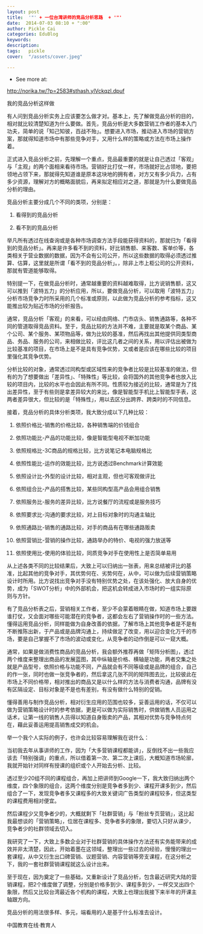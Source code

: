 ```yaml
---
layout: post  
title:  '"' + 一位台湾讲师的竞品分析思路  + '"'
date:  2014-07-03 08:10 + ":00" 
author: Pickle Cai  
categories: EduBlog  
keywords: 
description:   
tags:	pickle   
cover:  "/assets/cover.jpeg"  

---  
```

    
- See more at:

http://norika.tw/?p=2583#sthash.ylVckqzl.dpuf





我的竞品分析这样做



有人问到竞品分析实务上应该要怎么做才对。基本上，先了解做竞品分析的目的，相对就比较清楚知道为什么要做。首先，竞品分析是大多数营销工作者的基本入门功夫，简单的说「知己知彼，百战不殆」。想要进入市场，推动进入市场的营销方案，那就得知道市场中有那些竞争对手，又用什么样的策略或方法在市场上操作着。

 

正式进入竞品分析之前，先理解一个重点，竞品最重要的就是让自己透过「客观」与「主观」的两个面相来看待市场。营销好比打仗一样，市场就好比占领地，要把领地占领下来，那就得先知道谁是原本这块地的拥有者，对方又有多少兵力，占有多少资源，理解对方的概略面貌后，再来拟定相应对之道，那就是为什么要做竞品分析的理由。

 

竞品分析主要分成几个不同的类项，分别是：

 

1. 看得到的竞品分析



2. 看不到的竞品分析

 

举凡所有透过在线查询或是各种市场调查方法手段能获得资料的，那就归为「看得到的竞品分析」。再来是许多看不到的资料，好比销售额、来客数、客单价等，各类相关于营业数据的数据，因为不会有公司公开，所以这些数据的取得必须透过推算、估算，这里就是所谓「看不到的竞品分析」。，除非上市上柜公司的公开资料，那就有管道能够取得。

 

特别提一下，在做竞品分析时，通常越重要的资料越难取得，比方说销售额，这又可以推到「波特五力」的分析应用，所以，要做竞品分析，可以取用「波特五力」分析市场竞争力时所采用的几个标准或原则，以此做为竞品分析的参考指标，这又能推出较为贴近市场的分析报告。

 

通常，竞品分析「客观」的来看，可以经由网络、门市店头、销售通路等，各种不同的管道取得竞品资料。至于，竞品比较的方法并不难，主要就是取某个商品、某个公司、某个服务、某项物品等，做为比较的基准，然后再找出其他提供同类型商品、务品、服务的公司，来相做比较，评比这几者之间的关系，用以评估出被做为比较基准的项目，在市场上是不是具有竞争优势，又或者是应该在哪些比较的项目里强化其竞争优势。

 

分析比较的对象，通常透过同构型或区域性来的竞争者比较是比较基准的做法，但有的为了想要做出「差异性」、「特殊性」等比较，会将国外的其他竞争者也放入比较的项目内，比较的水平也会因此有所不同。性质较为接近的比较，通常是为了找出差异性，至于有些则是拿差异较大的来比，像是智能型手机比上智能型手表，这两者差异很大，但比较的是「特殊性」，用以去区分出跨界、跨类时的不同信息。

 

接着，竞品分析的具体分析类项，我大致分成以下几种比较：

 

1. 依照价格比-销售的价格比较，各种销售端的价钱组合



2. 依照功能比-产品的功能比较，像是智能型电视不断加功能



3. 依照规格比-3C商品的规格比较，比方说笔记本电脑规格比



4. 依照性能比-运作的效能比较，比方说透过Benchmark计算效能



5. 依照设计比-外型的设计比较，相对主观，但也可客观做评比



6. 依照组合比-产品的搭售比较，某些同构型高产品会用组合销售



7. 依照服务比-服务的差异比较，比方说餐厅的流程或是服务技巧



8. 依照要求比-沟通的要求比较，对上目标对象时的沟通主轴比



9. 依照通路比-销售的通路比较，对手的商品有在哪些通路贩卖



10. 依照营销比-营销的操作比较，通路举办的特价、电视的强力放送等



11. 依照使用比-使用的体验比较，同质竞争对手在使用性上是否简单易用

 

从上述各类不同的比较结果后，大致上可以归纳出一张表，用来总结被评比的基准，比起其他的竞争对手，其优势何在、劣势何在，从中，可以做为后续营销策略设计时所用。比方说找出竞争对手没有特别优势之处，在该处强化、放大自身的优势，成为「SWOT分析」中的外部机会，把这机会转成进入市场时的一组实际原则与方针。

 

有了竞品分析表之后，营销相关工作者，至少不会蒙着眼睛在做，知道市场上要跟谁打仗，又会面对哪些可能潜在的竞争者，这都会左右了营销操作时的一些方法。懂得运用竞品分析，同样能做为自身改善的依据，了解市场上其他竞争者是不是有不断推陈出新，于产品或是品牌沟通上，持续做足了改变，用以迎合变化万千的市场，要是自己掌握不了市场的波动或变化，从竞争者的动作倒是可以一窥大概。

 

通常，如果是做消费性商品的竞品分析，我会额外推荐再做「矩阵分析图」，透过两个维度来整理出商品的发展蓝图，其中纵轴是价格、横轴是功能，两者交集之处就是产品型号，依照价格与功能不同，产品就会有不同等级或是品牌的组合，自己的作一张，同时也做一张竞争者的，然后拿这几张不同的矩阵图去比，比较彼此在市场上不同价格带，相对推出的商品又是以什么样的方法与消费者沟通，品牌有没有区隔设定、目标对象是不是也有差别，有没有做什么特别的促销。

 

懂得善用与制作竞品分析，相对衍生应用的范围也较多，妥善运用的话，不仅可以做为营销策略设计时的参考依据，更是可以做为实际销售时，供做销售人员运用之话术，让第一线的销售人员得以知道自身贩卖的产品，其相对优势与竞争特点何在，藉此妥善运用提高销售成交的机会。

 

举一个我个人实际的例子，也许会比较容易理解我在说什么：

 

当初我去年从事讲师的工作，因为「大多营销课程都能讲」，反倒找不出一些我应该去「特别强调」的重点，所以借着第一次、第二次上课后，大概知道市场轮廓，我就开始针对同样有授课的组织或个人开始去分析、比较。

 

透过至少20组不同的课程组合，再加上把讲师到Google一下，我大致归纳出两个维度，四个象限的组合，这两个维度分别是竞争者多到少、课程开课多到少，然后组合了一下，发现竞争者多又课程多的大致关键词广告类型的课程较多，但这类型的课程费用相对便宜。

 

然后课程少又竞争者少的，大概就剩下「社群营销」与「粉丝专页营销」，这比起我最想谈的「营销策略」，位居在课程多、竞争者多的象限，要切入只好从课少，竞争者少的社群领域去切入。

 

我研究了一下，大致上多数企业对于社群营销的具体操作方法还有实务能带来的成效并非太清楚，因此，开始着墨在这领域，整理出一些过去的经验，慢慢的理出一套课程，从中又衍生出口碑营销、议题营销、内容营销等旁支课程，在这分析之下，我的一套社群营销课程就这么设计出来。

至于现在，因为奠定了一些基础，又重新设计了竞品分析，包含最近研究大陆的营销课程，把2个维度做了调整，分别是价格多到少、课程多到少，一样交叉出四个象限，然后又比较台湾最近各个机构的课程，大致上也理出我接下来半年的开课主轴跟方向。

 

竞品分析的用法很多样、多元，端看用的人是基于什么标准去设计。



















































































































































































 



		    
 中国教育在线·教育人

